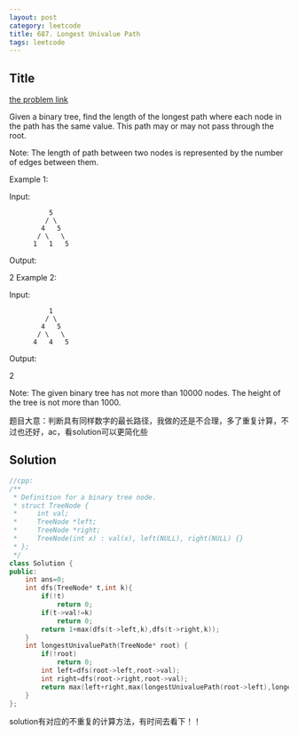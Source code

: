 ```yaml
---
layout: post
category: leetcode
title: 687. Longest Univalue Path
tags: leetcode
---
```

## Title
[the problem link](https://leetcode.com/problems/longest-univalue-path/description/)

Given a binary tree, find the length of the longest path where each node in the path has the same value. This path may or may not pass through the root.

Note: The length of path between two nodes is represented by the number of edges between them.

Example 1:

Input:

              5
             / \
            4   5
           / \   \
          1   1   5
Output:

2
Example 2:

Input:

              1
             / \
            4   5
           / \   \
          4   4   5
Output:

2

Note: The given binary tree has not more than 10000 nodes. The height of the tree is not more than 1000.

题目大意：判断具有同样数字的最长路径，我做的还是不合理，多了重复计算，不过也还好，ac，看solution可以更简化些

## Solution
```c++
//cpp:
/**
 * Definition for a binary tree node.
 * struct TreeNode {
 *     int val;
 *     TreeNode *left;
 *     TreeNode *right;
 *     TreeNode(int x) : val(x), left(NULL), right(NULL) {}
 * };
 */
class Solution {
public:
    int ans=0;
    int dfs(TreeNode* t,int k){
        if(!t)
            return 0;
        if(t->val!=k)
            return 0;
        return 1+max(dfs(t->left,k),dfs(t->right,k));
    }
    int longestUnivaluePath(TreeNode* root) {
        if(!root)
            return 0;
        int left=dfs(root->left,root->val);
        int right=dfs(root->right,root->val);
        return max(left+right,max(longestUnivaluePath(root->left),longestUnivaluePath(root->right)));
    }
};
```

solution有对应的不重复的计算方法，有时间去看下！！
